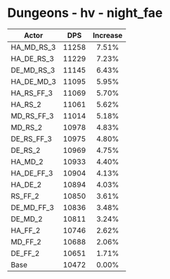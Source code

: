 # Dungeons - hv - night_fae
| Actor | DPS | Increase |
|---|:---:|:---:|
|HA_MD_RS_3|11258|7.51%|
|HA_DE_RS_3|11229|7.23%|
|DE_MD_RS_3|11145|6.43%|
|HA_DE_MD_3|11095|5.95%|
|HA_RS_FF_3|11069|5.70%|
|HA_RS_2|11061|5.62%|
|MD_RS_FF_3|11014|5.18%|
|MD_RS_2|10978|4.83%|
|DE_RS_FF_3|10975|4.80%|
|DE_RS_2|10969|4.75%|
|HA_MD_2|10933|4.40%|
|HA_DE_FF_3|10904|4.13%|
|HA_DE_2|10894|4.03%|
|RS_FF_2|10850|3.61%|
|DE_MD_FF_3|10836|3.48%|
|DE_MD_2|10811|3.24%|
|HA_FF_2|10746|2.62%|
|MD_FF_2|10688|2.06%|
|DE_FF_2|10651|1.71%|
|Base|10472|0.00%|
